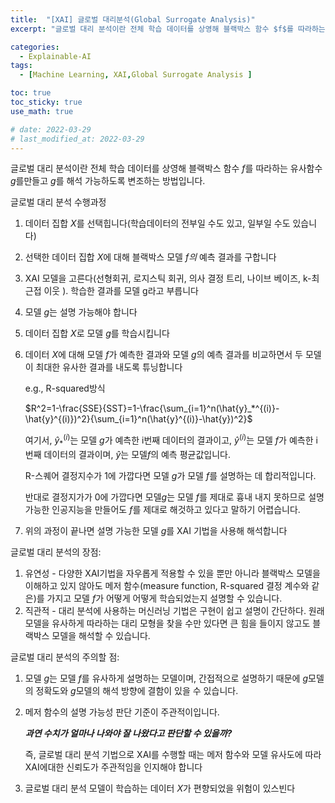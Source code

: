 ```yaml
---
title:  "[XAI] 글로벌 대리분석(Global Surrogate Analysis)"
excerpt: "글로벌 대리 분석이란 전체 학습 데이터를 상영해 블랙박스 함수 $f$를 따라하는 유사함수 $g$를만들고 $g$를 해석 가능하도록 변조하는 방법입니다."

categories:
  - Explainable-AI
tags:
  - [Machine Learning, XAI,Global Surrogate Analysis ]

toc: true
toc_sticky: true
use_math: true

# date: 2022-03-29
# last_modified_at: 2022-03-29
---
```

<!-- # Global Surrogate -->

글로벌 대리 분석이란 전체 학습 데이터를 상영해 블랙박스 함수 $f$를 따라하는 유사함수 $g$를만들고 $g$를 해석 가능하도록 변조하는 방법입니다.

글로벌 대리 분석 수행과정

1. 데이터 집합 $X$를 선택힙니다(학습데이터의 전부일 수도 있고, 일부일 수도 있습니다)
2. 선택한 데이터 집합 $X$에 대해 블랙박스 모델 $f의$ 예측 결과를 구합니다
3. XAI 모델을 고른다(선형회귀, 로지스틱 회귀, 의사 결정 트리, 나이브 베이즈, k-최근접 이웃 ). 학습한 결과를 모델 g라고 부릅니다
4. 모델 $g$는 설명 가능해야 합니다
5. 데이터 집합 $X$로 모델 $g$를 학습시킵니다
6. 데이터 $X$에 대해 모델 $f$가 예측한 결과와 모델 $g$의 예측 결과를 비교하면서 두 모델이 최대한 유사한 결과를 내도록 튜닝합니다
    
    e.g., R-squared방식
    
    $R^2=1-\frac{SSE}{SST}=1-\frac{\sum_{i=1}^n(\hat{y}_*^{(i)}-\hat{y}^{(i)})^2}{\sum_{i=1}^n(\hat{y}^{(i)}-\hat{y})^2}$
    
    여기서, $\hat{y}_*^{(i)}$는 모델 $g$가 예측한 i번째 데이터의 결과이고, $\hat{y}^{(i)}$는 모델 $f$가 예측한 i 번째 데이터의 결과이며, $\hat{y}$는 모델$f$의 예측 평균값입니다.
    
    R-스퀘어 결정지수가 1에 가깝다면 모델 $g$가 모델 $f$를 설명하는 데 합리적입니다.
    
    반대로 결정지가가 0에 가깝다면 모델$g$는 모델 $f$를 제대로 흉내 내지 못하므로 설명 가능한 인공지능을 만들어도 $f$를 제대로 해것하고 있다고 말하기 어렵습니다.
    
7. 위의 과정이 끝나면 설명 가능한 모델 $g$를 XAI 기법을 사용해 해석합니다

글로벌 대리 분석의 장점:

1. 유연성 - 다양한 XAI기법을 자우롭게 적용할 수 있을 뿐만 아니라 블랙박스 모델을 이해하고 있지 않아도 메저 함수(measure function, R-squared 결정 계수와 같은)를 가지고 모델 $f$가 어떻게 어떻게 학습되었는지 설명할 수 있습니다.
2. 직관적 - 대리 분석에 사용하는 머신러닝 기법은 구현이 쉽고 설명이 간단하다. 원래 모델을 유사하게 따라하는 대리 모형을 찾을 수만 있다면 큰 힘을 들이지 않고도 블랙박스 모델을 해석할 수 있습니다.

글로벌 대리 분석의 주의할 점:

1. 모델 $g$는 모델 $f$를 유사하게 설명하는 모델이며, 간접적으로 설명하기 때문에 $g$모델의 정확도와 $g$모델의 해석 방향에 결함이 있을 수 있습니다.
2. 메저 함수의 설명 가능성 판단 기준이 주관적이입니다.

    ***과연 수치가 얼마나 나와야 잘 나왔다고 판단할 수 있을까?***
    
    즉, 글로벌 대리 분석 기법으로 XAI를 수행할 때는 메저 함수와 모델 유사도에 따라 XAI에대한 신뢰도가 주관적임을 인지해야 합니다
    
3. 글로벌 대리 분석 모델이 학습하는 데이터 $X$가 편향되었을 위험이 있스빈다